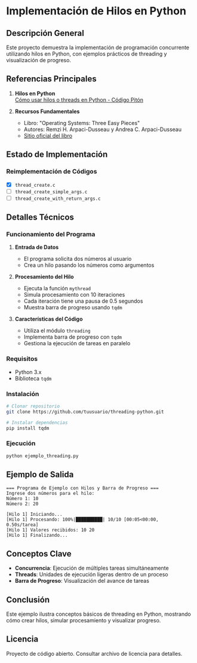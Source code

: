 # Implementación de Hilos en Python

## Descripción General
Este proyecto demuestra la implementación de programación concurrente utilizando hilos en Python, con ejemplos prácticos de threading y visualización de progreso.

## Referencias Principales
1. **Hilos en Python**  
   [Cómo usar hilos o threads en Python - Código Pitón](https://www.codigopiton.com/como-usar-hilos-o-threads-en-python/)

2. **Recursos Fundamentales**  
   - Libro: "Operating Systems: Three Easy Pieces" 
   - Autores: Remzi H. Arpaci-Dusseau y Andrea C. Arpaci-Dusseau
   - [Sitio oficial del libro](http://pages.cs.wisc.edu/~remzi/OSTEP/)

## Estado de Implementación
### Reimplementación de Códigos
- [x] `thread_create.c`
- [ ] `thread_create_simple_args.c`
- [ ] `thread_create_with_return_args.c`

## Detalles Técnicos

### Funcionamiento del Programa
1. **Entrada de Datos**
   - El programa solicita dos números al usuario
   - Crea un hilo pasando los números como argumentos

2. **Procesamiento del Hilo**
   - Ejecuta la función `mythread`
   - Simula procesamiento con 10 iteraciones
   - Cada iteración tiene una pausa de 0.5 segundos
   - Muestra barra de progreso usando `tqdm`

3. **Características del Código**
   - Utiliza el módulo `threading`
   - Implementa barra de progreso con `tqdm`
   - Gestiona la ejecución de tareas en paralelo

### Requisitos
- Python 3.x
- Biblioteca `tqdm`

### Instalación
```bash
# Clonar repositorio
git clone https://github.com/tuusuario/threading-python.git

# Instalar dependencias
pip install tqdm
```

### Ejecución
```bash
python ejemplo_threading.py
```

## Ejemplo de Salida
```
=== Programa de Ejemplo con Hilos y Barra de Progreso ===
Ingrese dos números para el hilo:
Número 1: 10
Número 2: 20

[Hilo 1] Iniciando...
[Hilo 1] Procesando: 100%|██████████| 10/10 [00:05<00:00,  0.50s/tarea]
[Hilo 1] Valores recibidos: 10 20
[Hilo 1] Finalizando...
```

## Conceptos Clave
- **Concurrencia**: Ejecución de múltiples tareas simultáneamente
- **Threads**: Unidades de ejecución ligeras dentro de un proceso
- **Barra de Progreso**: Visualización del avance de tareas

## Conclusión
Este ejemplo ilustra conceptos básicos de threading en Python, mostrando cómo crear hilos, simular procesamiento y visualizar progreso.

## Licencia
Proyecto de código abierto. Consultar archivo de licencia para detalles.
